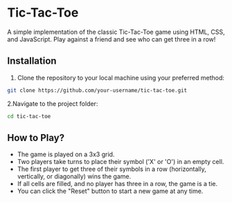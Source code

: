 
# Tic-Tac-Toe

A simple implementation of the classic Tic-Tac-Toe game using HTML, CSS, and JavaScript. Play against a friend and see who can get three in a row!

## Installation

1. Clone the repository to your local machine using your preferred method:

```bash
git clone https://github.com/your-username/tic-tac-toe.git
```
2.Navigate to the project folder:
```bash
cd tic-tac-toe

```
    
## How to Play?

* The game is played on a 3x3 grid.
* Two players take turns to place their symbol ('X' or 'O') in an empty cell.
* The first player to get three of their symbols in a row (horizontally, vertically, or diagonally) wins the game.
* If all cells are filled, and no player has three in a row, the game is a tie.
* You can click the "Reset" button to start a new game at any time.

